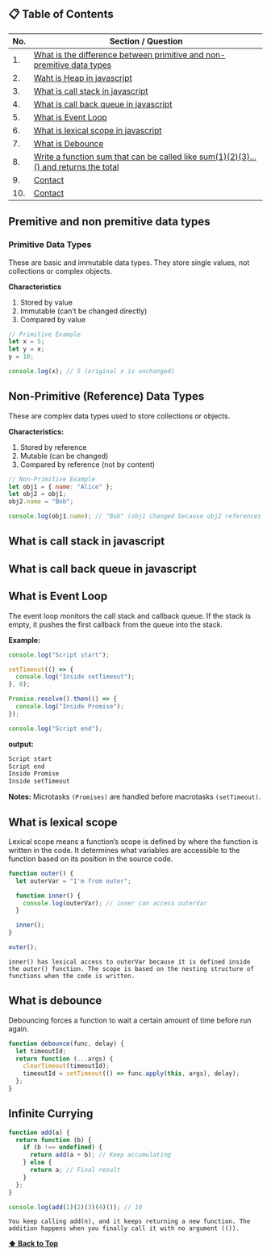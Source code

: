 ## 📋 Table of Contents

| No. | Section / Question                                                                                               |
| --- | ---------------------------------------------------------------------------------------------------------------- |
| 1.  | [What is the difference between primitive and non-premitive data types](#premitive-and-non-premitive-data-types) |
| 2.  | [Waht is Heap in javascript](#what-is-heap-in-javascript)                                                        |
| 3.  | [What is call stack in javascript](#What-is-call-stack-in-javascript)                                            |
| 4.  | [What is call back queue in javascript](#what-is-call-back-queue-in-javascript)                                  |
| 5.  | [What is Event Loop](#what-is-event-loop)                                                                        |
| 6.  | [What is lexical scope in javascript](#what-is-lexical-scope)                                                    |
| 7.  | [What is Debounce](#what-is-debounce)                                                                            |
| 8.  | [Write a function sum that can be called like sum(1)(2)(3)...() and returns the total](#infinite-currying)       |
| 9.  | [Contact](#contact)                                                                                              |
| 10. | [Contact](#contact)                                                                                              |

## Premitive and non premitive data types

### Primitive Data Types

These are basic and immutable data types. They store single values, not collections or complex objects.

**Characteristics**

1. Stored by value
2. Immutable (can’t be changed directly)
3. Compared by value

```javascript
// Primitive Example
let x = 5;
let y = x;
y = 10;

console.log(x); // 5 (original x is unchanged)
```

## Non-Primitive (Reference) Data Types

These are complex data types used to store collections or objects.

**Characteristics:**

1. Stored by reference
2. Mutable (can be changed)
3. Compared by reference (not by content)

```javascript
// Non-Primitive Example
let obj1 = { name: "Alice" };
let obj2 = obj1;
obj2.name = "Bob";

console.log(obj1.name); // "Bob" (obj1 changed because obj2 references the same object)
```

## What is call stack in javascript

## What is call back queue in javascript

## What is Event Loop

The event loop monitors the call stack and callback queue. If the stack is empty, it pushes the first callback from the queue into the stack.

**Example:**

```javascript
console.log("Script start");

setTimeout(() => {
  console.log("Inside setTimeout");
}, 0);

Promise.resolve().then(() => {
  console.log("Inside Promise");
});

console.log("Script end");
```

**output:**

```bash
Script start
Script end
Inside Promise
Inside setTimeout
```

**Notes:**
Microtasks `(Promises)` are handled before macrotasks `(setTimeout)`.

## What is lexical scope

Lexical scope means a function’s scope is defined by where the function is written in the code. It determines what variables are accessible to the function based on its position in the source code.

```javascript
function outer() {
  let outerVar = "I'm from outer";

  function inner() {
    console.log(outerVar); // inner can access outerVar
  }

  inner();
}

outer();
```

`inner() has lexical access to outerVar because it is defined inside the outer() function.
The scope is based on the nesting structure of functions when the code is written.`

## What is debounce

Debouncing forces a function to wait a certain amount of time before run again.

```javascript
function debounce(func, delay) {
  let timeoutId;
  return function (...args) {
    clearTimeout(timeoutId);
    timeoutId = setTimeout(() => func.apply(this, args), delay);
  };
}
```

## Infinite Currying

```javascript
function add(a) {
  return function (b) {
    if (b !== undefined) {
      return add(a + b); // Keep accumulating
    } else {
      return a; // Final result
    }
  };
}

console.log(add(1)(2)(3)(4)()); // 10
```

`You keep calling add(n), and it keeps returning a new function. The addition happens when you finally call it with no argument (()).`

**[⬆ Back to Top](#table-of-contents)**
